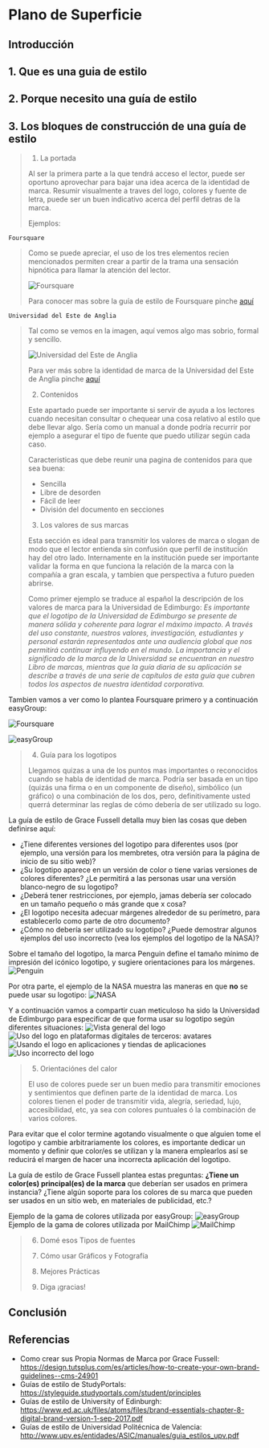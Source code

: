 # Plano de Superficie

## Introducción

## 1. Que es una guia de estilo

## 2. Porque necesito una guía de estilo

## 3. Los bloques de construcción de una guía de estilo


> 1. La portada
> 
> Al ser la primera parte a la que tendrá acceso el lector, puede ser oportuno aprovechar para bajar una idea acerca de la identidad de marca.
> Resumir visualmente a traves del logo, colores y fuente de letra, puede ser  un buen indicativo acerca del perfil detras de la marca.
> 
> Ejemplos: 
> 
    Foursquare
> Como se puede apreciar, el uso de los tres elementos recien mencionados permiten crear a partir de la trama una sensación hipnótica para llamar la atención del lector.
> 
> ![Foursquare](https://github.com/DeustoPWEB2018/Elementos-de-la-UX/blob/64051858765c4e72acb207dc97f3aecdd24f5a9b/5-superficie/1_Ejemplo.png)
> 
> Para conocer mas sobre la guía de estilo de Foursquare pinche [aquí](https://playfoursquare.s3.amazonaws.com/press/foursquare-brandguide.pdf)
>    
    Universidad del Este de Anglia
> Tal como se vemos en la imagen, aquí vemos algo mas sobrio, formal y sencillo.  
>    
> ![Universidad del Este de Anglia](https://github.com/DeustoPWEB2018/Elementos-de-la-UX/blob/64051858765c4e72acb207dc97f3aecdd24f5a9b/5-superficie/1_Ejemplo_2.png)
>    
> Para ver más sobre la identidad de marca de la Universidad del Este de Anglia pinche [aquí](https://www.uea.ac.uk/polopoly_fs/1.74424!uea_brand_identity_guidelines.pdf#gsc.tab=0&gsc.q=polopoly_fs%201.74424!uea_brand_identity_guidelines.pdf&gsc.sort=)
> 
> 2. Contenidos
> 
>  Este apartado puede ser importante si servir de ayuda a los lectores cuando necesitan consultar o chequear una cosa relativo al estilo que debe llevar algo. Sería como un manual a donde podría recurrir por ejemplo a asegurar el tipo de fuente que puedo utilizar según cada caso.
>  
> Caracteristicas que debe reunir una pagina de contenidos para que sea buena:
>   - Sencilla
>   - Libre de desorden
>   - Fácil de leer
>   - División del documento en secciones
> 
> 3. Los valores de sus marcas
> 
> Esta sección es ideal para transmitir los valores de marca o slogan de modo que el lector entienda sin confusión que perfil de institución hay del otro lado.
> Internamente en la institución puede ser importante validar la forma en que funciona la relación de la marca con la compañía a gran escala, y tambien que perspectiva a futuro pueden abrirse.
> 
> Como primer ejemplo se traduce al español la descripción de los valores de marca para la Universidad de Edimburgo:
*Es importante que el logotipo de la Universidad de Edimburgo se presente de manera sólida y coherente para lograr el máximo impacto.
A través del uso constante, nuestros valores, investigación, estudiantes y personal estarán representados ante una audiencia global que nos permitirá continuar influyendo en el mundo.
La importancia y el significado de la marca de la Universidad se encuentran en nuestro Libro de marcas, mientras que la guía diaria de su aplicación se describe a través de una serie de capítulos de esta guía que cubren todos los aspectos de nuestra identidad corporativa.*

Tambien vamos a ver como lo plantea Foursquare primero y a continuación easyGroup:

![Foursquare](https://github.com/DeustoPWEB2018/Elementos-de-la-UX/blob/64051858765c4e72acb207dc97f3aecdd24f5a9b/5-superficie/3_Ejemplo.png)

![easyGroup](https://github.com/DeustoPWEB2018/Elementos-de-la-UX/blob/64051858765c4e72acb207dc97f3aecdd24f5a9b/5-superficie/3_Ejemplo2.png)

> 4. Guía para los logotipos
> 
> Llegamos quizas a una de los puntos mas importantes o reconocidos cuando se habla de identidad de marca. Podría ser basada en un tipo (quizás una firma o en un componente de diseño), simbólico (un gráfico) o una combinación de los dos, pero, definitivamente usted querrá determinar las reglas de cómo debería de ser utilizado su logo.

  La guía de estilo de Grace Fussell detalla muy bien las cosas que deben definirse aquí:

   - ¿Tiene diferentes versiones del logotipo para diferentes usos (por ejemplo, una versión para los membretes, otra versión para la página de inicio de su sitio web)?
   - ¿Su logotipo aparece en un versión de color o tiene varias versiones de colores diferentes? ¿Le permitirá a las personas usar una versión blanco-negro de su logotipo?
   - ¿Deberá tener restricciones, por ejemplo, jamas debería ser colocado en un tamaño pequeño o más grande que x cosa?
   - ¿El logotipo necesita adecuar márgenes alrededor de su perímetro, para establecerlo como parte de otro documento? 
   - ¿Cómo no debería ser utilizado su logotipo? ¿Puede demostrar algunos ejemplos del uso incorrecto (vea los ejemplos del logotipo de la NASA)?

Sobre el tamaño del logotipo, la marca Penguin define el tamaño mínimo de impresión del icónico logotipo, y sugiere orientaciones para los márgenes.
![Penguin](https://github.com/DeustoPWEB2018/Elementos-de-la-UX/blob/64051858765c4e72acb207dc97f3aecdd24f5a9b/5-superficie/4_Ejemplo.png)

Por otra parte, el ejemplo de la NASA muestra las maneras en que **no** se puede usar su logotipo:
![NASA](https://github.com/DeustoPWEB2018/Elementos-de-la-UX/blob/64051858765c4e72acb207dc97f3aecdd24f5a9b/5-superficie/4_Ejemplo_2.png)

Y a continuación vamos a compartir cuan meticuloso ha sido la Universidad de Edimburgo para especificar de que forma usar su logotipo según diferentes situaciones:
![Vista general del logo](https://github.com/DeustoPWEB2018/Elementos-de-la-UX/blob/64051858765c4e72acb207dc97f3aecdd24f5a9b/5-superficie/4_Ej1.png)
![Uso del logo en plataformas digitales de terceros: avatares](https://github.com/DeustoPWEB2018/Elementos-de-la-UX/blob/64051858765c4e72acb207dc97f3aecdd24f5a9b/5-superficie/4_Ej2.png)
![Usando el logo en aplicaciones y tiendas de aplicaciones](https://github.com/DeustoPWEB2018/Elementos-de-la-UX/blob/64051858765c4e72acb207dc97f3aecdd24f5a9b/5-superficie/4_Ej3.png)
![Uso incorrecto del logo](https://github.com/DeustoPWEB2018/Elementos-de-la-UX/blob/64051858765c4e72acb207dc97f3aecdd24f5a9b/5-superficie/4_Ej4.png)

> 5. Orientaciónes del calor
> 
> El uso de colores puede ser un buen medio para transmitir emociones y sentimientos que definen parte de la identidad de marca. Los colores tienen el poder de transmitir vida, alegría, seriedad, lujo, accesibilidad, etc, ya sea con colores puntuales ó la combinación de varios colores.

 Para evitar que el color termine agotando visualmente o que alguien tome el logotipo y cambie arbitrariamente los colores, es importante dedicar un momento y definir que color/es se utilizan y la manera emplearlos así se reducirá el margen de hacer una incorrecta aplicación del logotipo.

La guía de estilo de Grace Fussell plantea estas preguntas:
  **¿Tiene un color(es) principal(es) de la marca** que deberían ser usados en primera instancia? ¿Tiene algún soporte para los colores de su marca que pueden ser usados en un sitio web, en materiales de publicidad, etc.?

 Ejemplo de la gama de colores utilizada por easyGroup:
 ![easyGroup](https://github.com/DeustoPWEB2018/Elementos-de-la-UX/blob/64051858765c4e72acb207dc97f3aecdd24f5a9b/5-superficie/5_Ejemplo.png)
 Ejemplo de la gama de colores utilizada por MailChimp
 ![MailChimp](https://github.com/DeustoPWEB2018/Elementos-de-la-UX/blob/64051858765c4e72acb207dc97f3aecdd24f5a9b/5-superficie/5_Ejemplo_2.png)

> 6. Domé esos Tipos de fuentes
> 
> 7. Cómo usar Gráficos y Fotografía
> 
> 8. Mejores Prácticas
> 
> 9. Diga ¡gracias!
>

## Conclusión

## Referencias
- Como crear sus Propia Normas de Marca por Grace Fussell: https://design.tutsplus.com/es/articles/how-to-create-your-own-brand-guidelines--cms-24901
- Guías de estilo de StudyPortals: https://styleguide.studyportals.com/student/principles
- Guías de estilo de University of Edinburgh: https://www.ed.ac.uk/files/atoms/files/brand-essentials-chapter-8-digital-brand-version-1-sep-2017.pdf
- Guías de estilo de Universidad Politécnica de Valencia: http://www.upv.es/entidades/ASIC/manuales/guia_estilos_upv.pdf

